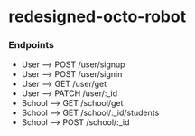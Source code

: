 # redesigned-octo-robot

### Endpoints
* User --> POST /user/signup
* User --> POST /user/signin
* User --> GET /user/get
* User --> PATCH /user/:_id
* School --> GET /school/get
* School --> GET /school/:_id/students
* School --> POST /school/:_id
